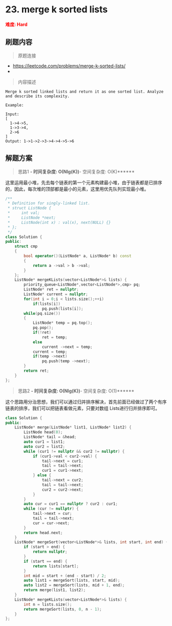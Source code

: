 # 23. merge k sorted lists

**<font color=red>难度: Hard</font>**

## 刷题内容

> 原题连接

* https://leetcode.com/problems/merge-k-sorted-lists/
* 
> 内容描述

```
Merge k sorted linked lists and return it as one sorted list. Analyze and describe its complexity.

Example:

Input:
[
  1->4->5,
  1->3->4,
  2->6
]
Output: 1->1->2->3->4->4->5->6
```

## 解题方案

> 思路1
******- 时间复杂度: O(Nlg(K))******- 空间复杂度: O(K)******

这里运用最小堆，先去每个链表的第一个元素构建最小堆，由于链表都是已排序的，因此，每次堆的顶部都是最小的元素，这里用优先队列实现最小堆。


```cpp
/**
 * Definition for singly-linked list.
 * struct ListNode {
 *     int val;
 *     ListNode *next;
 *     ListNode(int x) : val(x), next(NULL) {}
 * };
 */
class Solution {
public:
	struct cmp
	{
		bool operator()(ListNode* a, ListNode* b) const
		{
			return a ->val > b ->val;
		}
	};
    ListNode* mergeKLists(vector<ListNode*>& lists) {  
		priority_queue<ListNode*,vector<ListNode*>,cmp> pq;
		ListNode* ret = nullptr;
		ListNode* current = nullptr;
		for(int i = 0;i < lists.size();++i)
			if(lists[i])
				pq.push(lists[i]);
		while(pq.size())
		{
			ListNode* temp = pq.top();
			pq.pop();
			if(!ret)
				ret = temp;
			else
				current ->next = temp;
			current = temp;
			if(temp ->next)
				pq.push(temp ->next);
		}
		return ret;
    }
};
```
> 思路2
******- 时间复杂度: O(Nlg(K))******- 空间复杂度: O(1)******

这个思路用分治思想，我们可以通过归并排序解决，首先前面已经做过了两个有序链表的排序，我们可以把链表看做元素，只要对数组 Lists进行归并排序即可。

```cpp
class Solution {
public:
    ListNode* merge(ListNode* list1, ListNode* list2) {
        ListNode head(0);
        ListNode* tail = &head;
        auto cur1 = list1;
        auto cur2 = list2;
        while (cur1 != nullptr && cur2 != nullptr) {
            if (cur1->val < cur2->val) {
                tail->next = cur1;
                tail = tail->next;
                cur1 = cur1->next;
            } else {
                tail->next = cur2;
                tail = tail->next;
                cur2 = cur2->next;
            }
        }
        auto cur = cur1 == nullptr ? cur2 : cur1;
        while (cur != nullptr) {
            tail->next = cur;
            tail = tail->next;
            cur = cur->next;
        }
        return head.next;
    }
    ListNode* mergeSort(vector<ListNode*>& lists, int start, int end) {
        if (start > end) {
            return nullptr;
        }
        if (start == end) {
            return lists[start];
        }
        int mid = start + (end - start) / 2;
        auto list1 = mergeSort(lists, start, mid);
        auto list2 = mergeSort(lists, mid + 1, end);
        return merge(list1, list2);
    }
    ListNode* mergeKLists(vector<ListNode*>& lists) {
        int n = lists.size();
        return mergeSort(lists, 0, n - 1);
    }
};
```

